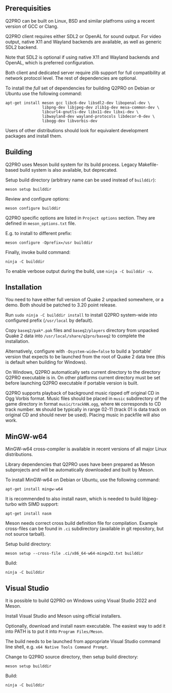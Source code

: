 Prerequisities
--------------

Q2PRO can be built on Linux, BSD and similar platfroms using a recent version
of GCC or Clang.

Q2PRO client requires either SDL2 or OpenAL for sound output. For video output,
native X11 and Wayland backends are available, as well as generic SDL2 backend.

Note that SDL2 is optional if using native X11 and Wayland backends and OpenAL,
which is preferred configuration.

Both client and dedicated server require zlib support for full compatibility at
network protocol level. The rest of dependencies are optional.

To install the *full* set of dependencies for building Q2PRO on Debian or
Ubuntu use the following command:

    apt-get install meson gcc libc6-dev libsdl2-dev libopenal-dev \
                    libpng-dev libjpeg-dev zlib1g-dev mesa-common-dev \
                    libcurl4-gnutls-dev libx11-dev libxi-dev \
                    libwayland-dev wayland-protocols libdecor-0-dev \
                    libogg-dev libvorbis-dev

Users of other distributions should look for equivalent development packages
and install them.


Building
--------

Q2PRO uses Meson build system for its build process. Legacy Makefile-based
build system is also available, but deprecated.

Setup build directory (arbitrary name can be used instead of `builddir`):

    meson setup builddir

Review and configure options:

    meson configure builddir

Q2PRO specific options are listed in `Project options` section. They are
defined in `meson_options.txt` file.

E.g. to install to different prefix:

    meson configure -Dprefix=/usr builddir

Finally, invoke build command:

    ninja -C builddir

To enable verbose output during the build, use `ninja -C builddir -v`.


Installation
------------

You need to have either full version of Quake 2 unpacked somewhere, or a demo.
Both should be patched to 3.20 point release.

Run `sudo ninja -C builddir install` to install Q2PRO system-wide into
configured prefix (`/usr/local` by default).

Copy `baseq2/pak*.pak` files and `baseq2/players` directory from unpacked
Quake 2 data into `/usr/local/share/q2pro/baseq2` to complete the
installation.

Alternatively, configure with `-Dsystem-wide=false` to build a ‘portable’
version that expects to be launched from the root of Quake 2 data tree (this
is default when building for Windows).

On Windows, Q2PRO automatically sets current directory to the directory Q2PRO
executable is in. On other platforms current directory must be set before
launching Q2PRO executable if portable version is built.

Q2PRO supports playback of background music ripped off original CD in Ogg
Vorbis format. Music files should be placed in `music` subdirectory of the game
directory in format `music/trackNN.ogg`, where `NN` corresponds to CD track
number. `NN` should be typically in range 02-11 (track 01 is data track on
original CD and should never be used). Placing music in packfile will also
work.


MinGW-w64
---------

MinGW-w64 cross-compiler is available in recent versions of all major Linux
distributions.

Library dependencies that Q2PRO uses have been prepared as Meson subprojects
and will be automatically downloaded and built by Meson.

To install MinGW-w64 on Debian or Ubuntu, use the following command:

    apt-get install mingw-w64

It is recommended to also install nasm, which is needed to build libjpeg-turbo
with SIMD support:

    apt-get install nasm

Meson needs correct cross build definition file for compilation. Example
cross-files can be found in `.ci` subdirectory (available in git
repository, but not source tarball).

Setup build directory:

    meson setup --cross-file .ci/x86_64-w64-mingw32.txt builddir

Build:

    ninja -C builddir


Visual Studio
-------------

It is possible to build Q2PRO on Windows using Visual Studio 2022 and Meson.

Install Visual Studio and Meson using official installers.

Optionally, download and install nasm executable. The easiest way to add it
into PATH is to put it into `Program Files/Meson`.

The build needs to be launched from appropriate Visual Studio command line
shell, e.g. `x64 Native Tools Command Prompt`.

Change to Q2PRO source directory, then setup build directory:

    meson setup builddir

Build:

    ninja -C builddir
